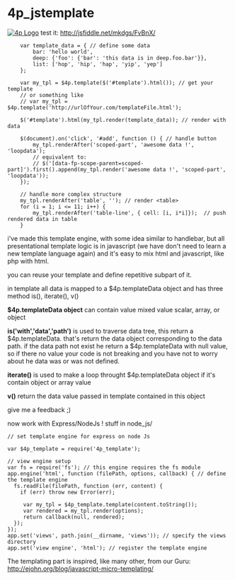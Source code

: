 4p_jstemplate
=============
[![4p Logo](https://oupla.bienla.com/mkdgs/4p_logo.png)](http://mkdgs.fr/)
test it:
http://jsfiddle.net/mkdgs/FvBnX/

```
    var template_data = { // define some data
        bar: 'hello world',
        deep: {'foo': {'bar': 'this data is in deep.foo.bar'}},
        list: ['hop', 'hip', 'hap', 'yip', 'yep']
    };

    var my_tpl = $4p.template($('#template').html()); // get your template
    // or something like 
    // var my_tpl = $4p.template('http://urlOfYour.com/templateFile.html'); 
    
    $('#template').html(my_tpl.render(template_data)); // render with data

    $(document).on('click', '#add', function () { // handle button
        my_tpl.renderAfter('scoped-part', 'awesome data !', 'loopdata');
        // equivalent to:  
        // $('[data-fp-scope-parent=scoped-part]').first().append(my_tpl.render('awesome data !', 'scoped-part', 'loopdata'));
    });

    // handle more complex structure
    my_tpl.renderAfter('table', ''); // render <table>
    for (i = 1; i <= 11; i++) {
        my_tpl.renderAfter('table-line', { cell: [i, i*i]});  // push rendered data in table                
    }

```

i've made this template engine, with some idea similar to handlebar, but all presentational template logic is in javascript 
(we have don't need to learn a new template language again) and it's easy to mix html and javascript, like php with html.

you can reuse your template and define repetitive subpart of it.

in template all data is mapped to a $4p.templateData object and has three method is(), iterate(), v()

**$4p.templateData object**
can contain value mixed value scalar, array, or object 

**is('with','data','path')**
is used to traverse data tree, this return a $4p.templateData. 
that's return the data object corresponding to the data path.
if the data path not exist he return a $4p.templateData with null value,
so if there no value your code is not breaking and you have not to worry about he data was or was not defined. 

**iterate()** 
is used to make a loop throught $4p.templateData object if it's contain object or array value   

**v()**
return the data value passed in template contained in this object

give me a feedback  ;)


now work with Express/NodeJs ! 
stuff in node_js/
```
// set template engine for express on node Js

var $4p_template = require('4p_template');

// view engine setup
var fs = require('fs'); // this engine requires the fs module
app.engine('html', function (filePath, options, callback) { // define the template engine
  fs.readFile(filePath, function (err, content) {
    if (err) throw new Error(err);
    
     var my_tpl = $4p_template.template(content.toString());
     var rendered = my_tpl.render(options);
     return callback(null, rendered);
  });
});
app.set('views', path.join(__dirname, 'views')); // specify the views directory
app.set('view engine', 'html'); // register the template engine
```

The templating part is inspired, like many other, from our Guru:
http://ejohn.org/blog/javascript-micro-templating/